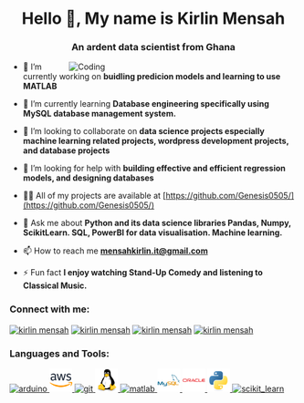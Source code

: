 <h1 align="center">Hello 👋, My name is Kirlin Mensah</h1>
<h3 align="center">An ardent data scientist from Ghana</h3>
<img align="right" alt="Coding" width="400" src="https://gifdb.com/images/high/programming-window-coding-hello-world-nezfipv95sibsnvo.webp">


- 🔭 I’m currently working on **buidling predicion models and learning to use MATLAB**

- 🌱 I’m currently learning **Database engineering specifically using MySQL database management system.**

- 👯 I’m looking to collaborate on **data science projects especially machine learning related projects, wordpress development projects, and database projects**

- 🤝 I’m looking for help with **building effective and efficient regression models, and designing databases**

- 👨‍💻 All of my projects are available at [https://github.com/Genesis0505/](https://github.com/Genesis0505/)

- 💬 Ask me about **Python and its data science libraries Pandas, Numpy, ScikitLearn. SQL, PowerBI for data visualisation. Machine learning.**

- 📫 How to reach me **mensahkirlin.it@gmail.com**

- ⚡ Fun fact **I enjoy watching Stand-Up Comedy and listening to Classical Music.**

<h3 align="left">Connect with me:</h3>
<p align="left">
<a href="https://linkedin.com/in/kirlin mensah" target="blank"><img align="center" src="https://raw.githubusercontent.com/rahuldkjain/github-profile-readme-generator/master/src/images/icons/Social/linked-in-alt.svg" alt="kirlin mensah" height="30" width="40" /></a>
<a href="https://kaggle.com/kirlin mensah" target="blank"><img align="center" src="https://raw.githubusercontent.com/rahuldkjain/github-profile-readme-generator/master/src/images/icons/Social/kaggle.svg" alt="kirlin mensah" height="30" width="40" /></a>
<a href="https://fb.com/kirlin mensah" target="blank"><img align="center" src="https://raw.githubusercontent.com/rahuldkjain/github-profile-readme-generator/master/src/images/icons/Social/facebook.svg" alt="kirlin mensah" height="30" width="40" /></a>
<a href="https://instagram.com/kirlin mensah" target="blank"><img align="center" src="https://raw.githubusercontent.com/rahuldkjain/github-profile-readme-generator/master/src/images/icons/Social/instagram.svg" alt="kirlin mensah" height="30" width="40" /></a>
</p>

<h3 align="left">Languages and Tools:</h3>
<p align="left"> <a href="https://www.arduino.cc/" target="_blank" rel="noreferrer"> <img src="https://cdn.worldvectorlogo.com/logos/arduino-1.svg" alt="arduino" width="40" height="40"/> </a> <a href="https://aws.amazon.com" target="_blank" rel="noreferrer"> <img src="https://raw.githubusercontent.com/devicons/devicon/master/icons/amazonwebservices/amazonwebservices-original-wordmark.svg" alt="aws" width="40" height="40"/> </a> <a href="https://git-scm.com/" target="_blank" rel="noreferrer"> <img src="https://www.vectorlogo.zone/logos/git-scm/git-scm-icon.svg" alt="git" width="40" height="40"/> </a> <a href="https://www.linux.org/" target="_blank" rel="noreferrer"> <img src="https://raw.githubusercontent.com/devicons/devicon/master/icons/linux/linux-original.svg" alt="linux" width="40" height="40"/> </a> <a href="https://www.mathworks.com/" target="_blank" rel="noreferrer"> <img src="https://upload.wikimedia.org/wikipedia/commons/2/21/Matlab_Logo.png" alt="matlab" width="40" height="40"/> </a> <a href="https://www.mysql.com/" target="_blank" rel="noreferrer"> <img src="https://raw.githubusercontent.com/devicons/devicon/master/icons/mysql/mysql-original-wordmark.svg" alt="mysql" width="40" height="40"/> </a> <a href="https://www.oracle.com/" target="_blank" rel="noreferrer"> <img src="https://raw.githubusercontent.com/devicons/devicon/master/icons/oracle/oracle-original.svg" alt="oracle" width="40" height="40"/> </a> <a href="https://www.python.org" target="_blank" rel="noreferrer"> <img src="https://raw.githubusercontent.com/devicons/devicon/master/icons/python/python-original.svg" alt="python" width="40" height="40"/> </a> <a href="https://scikit-learn.org/" target="_blank" rel="noreferrer"> <img src="https://upload.wikimedia.org/wikipedia/commons/0/05/Scikit_learn_logo_small.svg" alt="scikit_learn" width="40" height="40"/> </a> </p>

